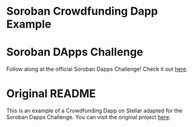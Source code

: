 Soroban Crowdfunding Dapp Example
=================================

# Soroban DApps Challenge

Follow along at the official Soroban Dapps Challenge! Check it out [here](https://soroban.stellar.org/dapps/dapp-challenges/challenge-0-crowdfund).

# Original README

This is an example of a Crowdfunding Dapp on Stellar adapted for the Soroban Dapps Challenge. You can visit the original project [here](https://github.com/stellar/soroban-example-dapp).